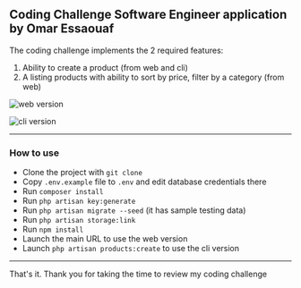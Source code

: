 ## Coding Challenge Software Engineer application by Omar Essaouaf

The coding challenge implements the 2 required features:
1. Ability to create a product (from web and cli)
2. A listing products with ability to sort by price, filter by a category (from web)

![web version](https://lh3.googleusercontent.com/55_5XeWggLqAZrn5-wjBXaxqGt-ynEUytsZNbZt0LVOx-7L2N8JLv2y9ovqxhZctJEE4IYa4M_t43sN9dxwOjTygFXCxrgMF1xtnIr3Hb9rhWYMtNdywycpDeD_TpJmY3O0fbefkxg=w2400)

![cli version](https://lh3.googleusercontent.com/7mqbbF5vTWwKdpnnKJ061XpabfislElFyzr2seuP1ELWN_kbazDWBaZ-VM_qEblNrL0kcMA_4Fb21map0jGR5ns1nH2fNqL6JWsmkM1mnEcr2F0QJrFjQPELrz6-cOoqPekHnK_YiQ=w2400)


-----

### How to use

- Clone the project with `git clone`
- Copy `.env.example` file to `.env` and edit database credentials there
- Run `composer install`
- Run `php artisan key:generate`
- Run `php artisan migrate --seed` (it has sample testing data)
- Run `php artisan storage:link`
- Run `npm install`
- Launch the main URL to use the web version
- Launch `php artisan products:create` to use the cli version


---

That's it. Thank you for taking the time to review my coding challenge

